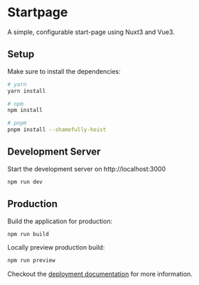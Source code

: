 # Startpage
A simple, configurable start-page using Nuxt3 and Vue3.

## Setup

Make sure to install the dependencies:

```bash
# yarn
yarn install

# npm
npm install

# pnpm
pnpm install --shamefully-hoist
```


## Development Server

Start the development server on http://localhost:3000

```bash
npm run dev
```

## Production

Build the application for production:

```bash
npm run build
```

Locally preview production build:

```bash
npm run preview
```

Checkout the [deployment documentation](https://v3.nuxtjs.org/docs/deployment) for more information.
